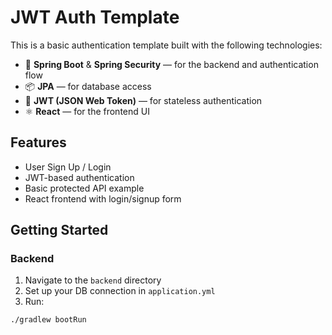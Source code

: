 # JWT Auth Template

This is a basic authentication template built with the following technologies:

- 🔐 **Spring Boot** & **Spring Security** — for the backend and authentication flow
- 📦 **JPA** — for database access
- 🔑 **JWT (JSON Web Token)** — for stateless authentication
- ⚛️ **React** — for the frontend UI

## Features

- User Sign Up / Login
- JWT-based authentication
- Basic protected API example
- React frontend with login/signup form

## Getting Started

### Backend

1. Navigate to the `backend` directory
2. Set up your DB connection in `application.yml`
3. Run:

```bash
./gradlew bootRun

